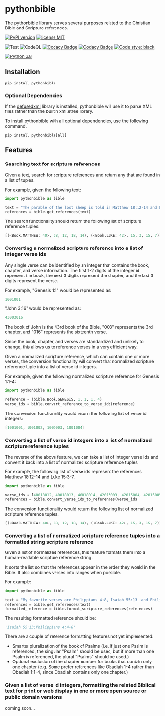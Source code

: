 # pythonbible

The pythonbible library serves several purposes related to the Christian Bible and Scripture references.

[![PyPI version](https://img.shields.io/pypi/v/pythonbible)](https://pypi.org/project/pythonbible/)
[![license MIT](https://img.shields.io/badge/license-MIT-blue.svg)](https://opensource.org/licenses/MIT)

![Test](https://github.com/avendesora/python-bible/workflows/Test/badge.svg)
![CodeQL](https://github.com/avendesora/python-bible/workflows/CodeQL/badge.svg)
[![Codacy Badge](https://app.codacy.com/project/badge/Grade/dc1333c64b434f7bb813d08750462921)](https://www.codacy.com/gh/avendesora/python-bible/dashboard?utm_source=github.com&amp;utm_medium=referral&amp;utm_content=avendesora/python-bible&amp;utm_campaign=Badge_Grade)
[![Codacy Badge](https://app.codacy.com/project/badge/Coverage/dc1333c64b434f7bb813d08750462921)](https://www.codacy.com/gh/avendesora/python-bible/dashboard?utm_source=github.com&utm_medium=referral&utm_content=avendesora/python-bible&utm_campaign=Badge_Coverage)
[![Code style: black](https://img.shields.io/badge/code%20style-black-000000.svg)](https://github.com/psf/black)

[![Python 3.8](https://img.shields.io/badge/python-3.6%20%7C%203.7%20%7C%203.8-blue?logo=python)](https://www.python.org/downloads/release/python-380/)


## Installation

```shell script
pip install pythonbible
```

### Optional Dependencies

If the [defusedxml](https://github.com/tiran/defusedxml) library is installed, pythonbible will use it to parse XML files rather than the builtin xml.etree library.

To install pythonbible with all optional dependencies, use the following command.

```shell script
pip install pythonbible[all]
```

## Features

### Searching text for scripture references
Given a text, search for scripture references and return any that are found in a list of tuples.

For example, given the following text:

```python
import pythonbible as bible

text = "The parable of the lost sheep is told in Matthew 18:12-14 and Luke 15:3-7."
references = bible.get_references(text)
```

The search functionality should return the following list of scripture reference tuples:

```python
[(<Book.MATTHEW: 40>, 18, 12, 18, 14), (<Book.LUKE: 42>, 15, 3, 15, 7)]
```

### Converting a normalized scripture reference into a list of integer verse ids
Any single verse can be identified by an integer that contains the book, chapter, and verse information.
The first 1-2 digits of the integer id represent the book, the next 3 digits represent the chapter, and the last 3 digits represent the verse.

For example, "Genesis 1:1" would be represented as:

```python
1001001
```

"John 3:16" would be represented as:

```python
43003016
```

The book of John is the 43rd book of the Bible, "003" represents the 3rd chapter, and "016" represents the sixteenth verse.

Since the book, chapter, and verses are standardized and unlikely to change, this allows us to reference verses in a very efficient way.

Given a normalized scripture reference, which can contain one or more verses, the conversion functionality will convert that normalized scripture reference tuple into a list of verse id integers.

For example, given the following normalized scripture reference for Genesis 1:1-4:

```python
import pythonbible as bible

reference = (bible.Book.GENESIS, 1, 1, 1, 4)
verse_ids = bible.convert_reference_to_verse_ids(reference)
```

The conversion functionality would return the following list of verse id integers:

```python
[1001001, 1001002, 1001003, 1001004]
```

### Converting a list of verse id integers into a list of normalized scripture reference tuples
The reverse of the above feature, we can take a list of integer verse ids and convert it back into a list of normalized scripture reference tuples.

For example, the following list of verse ids represent the references Matthew 18:12-14 and Luke 15:3-7.

```python
import pythonbible as bible

verse_ids = [40018012, 40018013, 40018014, 42015003, 42015004, 42015005, 42015006, 42015007, ]
references = bible.convert_verse_ids_to_references(verse_ids)
```

The conversion functionality would return the following list of normalized scripture reference tuples.

```python
[(<Book.MATTHEW: 40>, 18, 12, 18, 14), (<Book.LUKE: 42>, 15, 3, 15, 7)]
```

### Converting a list of normalized scripture reference tuples into a formatted string scripture reference
Given a list of normalized references, this feature formats them into a human-readable scripture reference string.

It sorts the list so that the references appear in the order they would in the Bible. 
It also combines verses into ranges when possible.

For example:

```python
import pythonbible as bible

text = "My favorite verses are Philippians 4:8, Isaiah 55:13, and Philippians 4:4-7."
references = bible.get_references(text)
formatted_reference = bible.format_scripture_references(references)
```

The resulting formatted reference should be:

```python
'Isaiah 55:13;Philippians 4:4-8'
```

There are a couple of reference formatting features not yet implemented:
*  Smarter pluralization of the book of Psalms (i.e. If just one Psalm is referenced, the singular "Psalm" should be used, but if more than one Psalm is referenced, the plural "Psalms" should be used.)
*  Optional exclusion of the chapter number for books that contain only one chapter (e.g. Some prefer references like Obadiah 1-4 rather than Obadiah 1:1-4, since Obadiah contains only one chapter.)

### Given a list of verse id integers, formatting the related Biblical text for print or web display in one or more open source or public domain versions

coming soon...